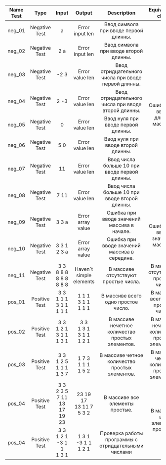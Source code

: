 <table>
    <thead>
        <tr>
            <th>Name Test</th>
            <th>Type</th>
            <th>Input</th>
            <th>Output</th>
            <th>Description</th>
            <th>Equivalence class</th>
        </tr>
    </thead>
    <tbody>
        <tr>
            <td align="center">neg_01</td>
            <td align="center">Negative Test</td>
            <td align="center">a</td>
            <td align="center">Error input len </td>
            <td align="center">Ввод символа при вводе первой длинны.</td>
            <td rowspan=8 align="center">Ошибка при вводе длинны массива.</td>
        </tr>
        <tr>
            <td align="center">neg_02</td>
            <td align="center">Negative Test</td>
            <td align="center">2 a</td>
            <td align="center">Error input len</td>
            <td align="center">Ввод символа при вводе второй длинны.</td>
        </tr>
        <tr>
            <td align="center">neg_03</td>
            <td align="center">Negative Test</td>
            <td align="center">-2 3</td>
            <td align="center">Error value len</td>
            <td align="center">Ввод отридцательного числа при вводе первой длинны.</td>
        </tr>
        <tr>
            <td align="center">neg_04</td>
            <td align="center">Negative Test</td>
            <td align="center">2 -3</td>
            <td align="center">Error value len</td>
            <td align="center">Ввод отридцательного числа при вводе второй длинны.</td>
        </tr>
        <tr>
            <td align="center">neg_05</td>
            <td align="center">Negative Test</td>
            <td align="center">0</td>
            <td align="center">Error value len</td>
            <td align="center">Ввод нуля при вводе первой длинны.</td>
        </tr>
        <tr>
            <td align="center">neg_06</td>
            <td align="center">Negative Test</td>
            <td align="center">5 0</td>
            <td align="center">Error value len</td>
            <td align="center">Ввод нуля при вводе второй длинны.</td>
        </tr>
        <tr>
            <td align="center">neg_07</td>
            <td align="center">Negative Test</td>
            <td align="center">11</td>
            <td align="center">Error value len</td>
            <td align="center">Ввод числа больше 10 при вводе первой длинны.</td>
        </tr>
        <tr>
            <td align="center">neg_08</td>
            <td align="center">Negative Test</td>
            <td align="center">7 11</td>
            <td align="center">Error value len</td>
            <td align="center">Ввод числа больше 10 при вводе второй длинны.</td>
        </tr>
        <tr>
            <td align="center">neg_09</td>
            <td align="center">Negative Test</td>
            <td align="center">3 3 a</td>
            <td align="center">Error array value </td>
            <td align="center">Ошибка при вводе значений массива в начале.</td>
            <td rowspan=2 align="center">Ошибка при вводе значений массива.</td>
        </tr>
        <tr>
            <td align="center">neg_10</td>
            <td align="center">Negative Test</td>
            <td align="center">3 3 1 2 3 a</td>
            <td align="center">Error array value </td>
            <td align="center">Ошибка при вводе значений массива в середине.</td>
        </tr>
        <tr>
            <td align="center">neg_11</td>
            <td align="center">Negative Test</td>
            <td align="center">3 3 <br> 8 8 8 <br> 8 8 8 <br> 8 8 8</td>
            <td align="center">Haven`t simple elements</td>
            <td align="center">В массиве отсутствуют простые числа.</td>
            <td rowspan=1 align="center">В массиве отсутствуют простые числа.</td>
        </tr>
        <tr>
            <td align="center">pos_01</td>
            <td align="center">Positive Test</td>
            <td align="center">3 3 <br> 1 1 1 <br> 3 1 1 <br> 1 1 1</td>
            <td align="center">1 1 1 <br> 3 1 1 <br> 1 1 1</td>
            <td align="center">В массиве всего одно простое число.</td>
            <td rowspan=1 align="center">В массиве всего одно простое число.</td>
        </tr>
        <tr>
            <td align="center">pos_02</td>
            <td align="center">Positive Test</td>
            <td align="center">3 3 <br> 1 2 1 <br> 3 1 1 <br> 1 3 1</td>
            <td align="center">3 3 <br> 1 3 1 <br> 3 1 1 <br> 1 2 1</td>
            <td align="center">В массиве нечетное количество простых элементов.</td>
            <td rowspan=1 align="center">В массиве нечетное количество простых элементов.</td>
        </tr>
        <tr>
            <td align="center">pos_03</td>
            <td align="center">Positive Test</td>
            <td align="center">3 3 <br> 1 2 5 <br> 1 1 1 <br> 1 3 7</td>
            <td align="center">1 7 3 <br> 1 1 1 <br> 1 5 2</td>
            <td align="center">В массиве четное количество простых элементов.</td>
            <td rowspan=1 align="center">В массиве четное количество простых элементов.</td>
        </tr>
        <tr>
            <td align="center">pos_04</td>
            <td align="center">Positive Test</td>
            <td align="center">3 3 <br> 2 3 5  <br> 7 11 13 <br> 17 19 23</td>
            <td align="center">23 19 17 <br> 13 11 7 <br> 5 3 2</td>
            <td align="center">В массиве все элементы простые.</td>
            <td rowspan=2 align="center">В массиве все элементы простые.</td>
        </tr>
        <tr>
            <td align="center">pos_04</td>
            <td align="center">Positive Test</td>
            <td align="center">3 3 <br> 1 2 1 <br> -3 1 1 <br> 1 3 1</td>
            <td align="center">1 3 1 <br> -3 1 1 <br> 1 2 1</td>
            <td align="center"> Проверка работы программы с отридцательными числами</td>
            <td rowspan=2 align="center">Проверка работы программы с отридцательными числами</td>
        </tr>
    </tbody>
</table>